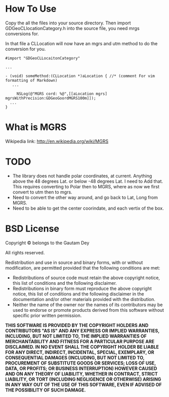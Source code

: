 How To Use
==========

Copy the all the files into your source directory.
Then import GDGeoCLlocationCategory.h into the source
file, you need mrgs conversions for.

In that file a CLLocation will now have an mgrs and utm
method to do the conversion for you.

    #import "GDGeoCLLocaitonCategory"
    
    ...
    
    - (void) someMethod:(CLLocation *)aLocation { //* (comment For vim formatting of Markdown)
       ...
       
         NSLog(@"MGRS cord: %@",[[aLocation mgrs] mgrsWithPrecision:GDGeoGoordMGRS100m]]);
      ...
    }
    
    

What is MGRS
============

Wikipedia link: http://en.wikipedia.org/wiki/MGRS

TODO
====


  * The library does not handle polar coordinates, at current. Anything above the 48 degrees Lat. or below -48 degrees Lat. 
I need to Add that. This requires converting to Polar then to MGRS, where as now we first convert to utm then to mgrs.
  * Need to convert the other way around, and go back to Lat, Long from MGRS.
  * Need to be able to get the center coorindate, and each vertix of the box.


BSD License
===========

Copyright © belongs to the Gautam Dey

All rights reserved.

Redistribution and use in source and binary forms, with or without modification, are permitted provided that the following 
conditions are met:

  * Redistributions of source code must retain the above copyright notice, this list of conditions and the following disclaimer.
  * Redistributions in binary form must reproduce the above copyright notice, this list of conditions and the following disclaimer in the documentation and/or other materials provided with the distribution.
  * Neither the name of the owner nor the names of its contributors may be used to endorse or promote products derived from this software without specific prior written permission.

**THIS SOFTWARE IS PROVIDED BY THE COPYRIGHT HOLDERS AND CONTRIBUTORS "AS IS" AND ANY EXPRESS OR IMPLIED WARRANTIES, INCLUDING, 
BUT NOT LIMITED TO, THE IMPLIED WARRANTIES OF MERCHANTABILITY AND FITNESS FOR A PARTICULAR PURPOSE ARE DISCLAIMED. IN NO EVENT 
SHALL THE COPYRIGHT HOLDER BE LIABLE FOR ANY DIRECT, INDIRECT, INCIDENTAL, SPECIAL, EXEMPLARY, OR CONSEQUENTIAL DAMAGES (INCLUDING,
BUT NOT LIMITED TO, PROCUREMENT OF SUBSTITUTE GOODS OR SERVICES; LOSS OF USE, DATA, OR PROFITS; OR BUSINESS INTERRUPTION) HOWEVER
CAUSED AND ON ANY THEORY OF LIABILITY, WHETHER IN CONTRACT, STRICT LIABILITY, OR TORT (INCLUDING NEGLIGENCE OR OTHERWISE) ARISING 
IN ANY WAY OUT OF THE USE OF THIS SOFTWARE, EVEN IF ADVISED OF THE POSSIBILITY OF SUCH DAMAGE.**
